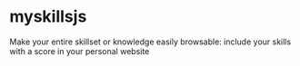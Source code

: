 # myskillsjs
Make your entire skillset or knowledge easily browsable: include your skills with a score in your personal website 
